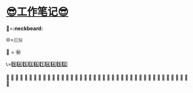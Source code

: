 # __[:sunglasses:工作笔记:sunglasses:](https://github.com/benniao1996/1996)__
__:restroom:__=__:neckbeard:__

:globe_with_meridians:=:cn:

:couple_with_heart: = :secret:

:telephone_receiver:=:nine::four::five::three::six::one::four::four::nine::two:

__:shit: :shit: :shit: :shit: :shit: :shit: :shit: :shit: :shit: :shit: :shit: :shit: :shit: :shit: :shit: :shit: :shit: :shit: :shit: :shit: :shit: :shit: :shit: :shit: :shit: :shit: :shit: :shit: :shit: :shit: :shit: :shit: :shit: :shit: :shit: :shit: :shit: :shit: :shit: :shit: :shit:__
